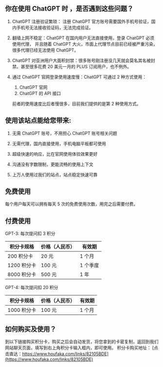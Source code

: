 ## 你在使用 ChatGPT 时 ，是否遇到这些问题？

1. ChatGPT 注册验证繁琐： 注册 ChatGPT 官方账号需要国外手机号验证，国内手机号无法接收验证码，无法完成验证。

2. 翻墙上网不稳定：ChatGPT 在国内用户无法直接使用，登录 ChatGPT 必须使用代理， 并且随着 ChatGPT 大火，市面上代理节点目前已经被严重污染，很多代理已经无法使用 ChatGPT。

3. ChatGPT 对亚洲用户大面积封禁：很多账号刚注册没几天就会莫名其名被封禁。甚至很多花费 20 美元一月的 PLUS 订阅用户，也不例外。

4. 通过 ChatGPT 官网登录使用速度慢：ChatGPT 可通过 2 种方式使用：

   1. ChatGPT 官网
   2. ChatGPT 的 API 接口

   前者的使用速度比后者慢很多，目前我们提供的是第 2 种使用方式。

## 使用该站点能给您带来:

1. 无需 ChatGPT 账号，不用担心 ChatGPT 账号相关问题

2. 无需代理，国内直接使用，手机电脑平板都可使用

3. 超级快速的响应，比在官网使用体验效果更好

4. 沟通没有字数限制，更能流畅的使用上下文

5. 上万人使用过我们的站点，站点稳定快速可靠

## 免费使用

每个用户每天可以拥有每天 5 次的免费使用次数，用完之后需要付费。

## 付费使用

GPT-3: 每次提问扣 3 积分

| 积分卡规格  | 价格（人民币） | 有效期   |
| ----------- | -------------- | -------- |
| 200 积分卡  | 20 元          | 1 个月   |
| 1200 积分卡 | 100 元         | 1 个季度 |
| 8000 积分卡 | 500 元         | 1 年     |

GPT-4: 每次提问扣 20 积分

| 积分卡规格  | 价格（人民币） | 有效期 |
| ----------- | -------------- | ------ |
| 1000 积分卡 | 100 元         | 1 个月 |

## 如何购买及使用？

到以下链接购买积分卡，购买之后会自动发货，将您拿到的卡密复制，返回到我们网站聊天页面，填写到右上角积分卡输入框内，即可使用。
积分卡购买地址：
[点击直达：https://www.houfaka.com/links/82105BDE](https://www.houfaka.com/links/82105BDE)
